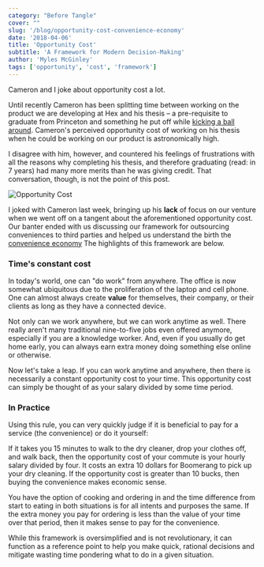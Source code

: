 ```yaml
---
category: "Before Tangle"
cover: ""
slug: '/blog/opportunity-cost-convenience-economy'
date: '2018-04-06'
title: 'Opportunity Cost'
subtitle: 'A Framework for Modern Decision-Making'
author: 'Myles McGinley'
tags: ['opportunity', 'cost', 'framework']
---
```


Cameron and I joke about opportunity cost a lot.

Until recently Cameron has been splitting time between working on the product we are developing at Hex and his thesis – a pre-requisite to graduate from Princeton and something he put off while [kicking a ball around](https://www.youtube.com/watch?v=rOwRHsmBB8s). Cameron's perceived opportunity cost of working on his thesis when he could be working on our product is astronomically high.

I disagree with him, however, and countered his feelings of frustrations with all the reasons why completing his thesis, and therefore graduating (read: in 7 years) had many more merits than he was giving credit. That conversation, though, is not the point of this post.

![Opportunity Cost](https://storage.googleapis.com/hex-blog-assets/opportunity-cost1.jpg)

I joked with Cameron last week, bringing up his **lack** of focus on our venture when we went off on a tangent about the aforementioned opportunity cost. Our banter ended with us discussing our framework for outsourcing conveniences to third parties and helped us understand the birth the [convenience economy](https://www.salsify.com/blog/welcome-to-the-convenience-economy) The highlights of this framework are below.

### Time's constant cost

In today's world, one can "do work" from anywhere. The office is now somewhat ubiquitous due to the proliferation of the laptop and cell phone. One can almost always create **value** for themselves, their company, or their clients as long as they have a connected device.

Not only can we work anywhere, but we can work anytime as well. There really aren't many traditional nine-to-five jobs even offered anymore, especially if you are a knowledge worker. And, even if you usually do get home early, you can always earn extra money doing something else online or otherwise.

Now let's take a leap. If you can work anytime and anywhere, then there is necessarily a constant opportunity cost to your time. This opportunity cost can simply be thought of as your salary divided by some time period.

### In Practice

Using this rule, you can very quickly judge if it is beneficial to pay for a service (the convenience) or do it yourself:

If it takes you 15 minutes to walk to the dry cleaner, drop your clothes off, and walk back, then the opportunity cost of your commute is your hourly salary divided by four. It costs an extra 10 dollars for Boomerang to pick up your dry cleaning. If the opportunity cost is greater than 10 bucks, then buying the convenience makes economic sense.

You have the option of cooking and ordering in and the time difference from start to eating in both situations is for all intents and purposes the same. If the extra money you pay for ordering is less than the value of your time over that period, then it makes sense to pay for the convenience.

While this framework is oversimplified and is not revolutionary, it can function as a reference point to help you make quick, rational decisions and mitigate wasting time pondering what to do in a given situation.
